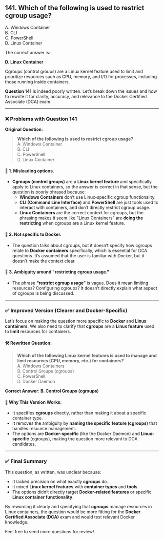 ## 141. Which of the following is used to restrict cgroup usage?
A. Windows Container  
B. CLI  
C. PowerShell  
D. Linux Container  

The correct answer is:

**D. Linux Container**

Cgroups (control groups) are a Linux kernel feature used to limit and prioritize resources such as CPU, memory, and I/O for processes, including those running inside containers.


**Question 141** is indeed poorly written. Let’s break down the issues and how to rewrite it for clarity, accuracy, and relevance to the Docker Certified Associate (DCA) exam.

---

### ❌ Problems with Question 141

**Original Question:**
> **Which of the following is used to restrict cgroup usage?**  
A. Windows Container  
B. CLI  
C. PowerShell  
D. Linux Container  

#### 🚫 **1. Misleading options.**
- **Cgroups (control groups)** are a **Linux kernel feature** and specifically apply to Linux containers, so the answer is correct in that sense, but the question is poorly phrased because:
  - **Windows Containers** don’t use Linux-specific cgroup functionality.
  - **CLI (Command Line Interface)** and **PowerShell** are just tools used to interact with containers, and don’t directly restrict cgroup usage.
  - **Linux Containers** are the correct context for cgroups, but the phrasing makes it seem like "Linux Containers" are **doing the restricting** when cgroups are a Linux kernel feature.

#### 🚫 **2. Not specific to Docker.**
- The question talks about cgroups, but it doesn’t specify how cgroups relate to **Docker containers** specifically, which is essential for DCA questions. It’s assumed that the user is familiar with Docker, but it doesn’t make the context clear.

#### 🚫 **3. Ambiguity around "restricting cgroup usage."**
- The phrase **“restrict cgroup usage”** is vague. Does it mean limiting resources? Configuring cgroups? It doesn’t directly explain what aspect of cgroups is being discussed.

---

### ✅ Improved Version (Clearer and Docker-Specific)

Let’s focus on making the question more specific to **Docker** and **Linux containers**. We also need to clarify that **cgroups** are a **Linux feature** used to **limit** resources for containers.

#### 🛠 **Rewritten Question:**
> **Which of the following Linux kernel features is used to manage and limit resources (CPU, memory, etc.) for containers?**  
A. Windows Containers  
B. Control Groups (cgroups)  
C. PowerShell  
D. Docker Daemon  

**Correct Answer: B. Control Groups (cgroups)**

#### 🧠 **Why This Version Works:**
- It specifies **cgroups** directly, rather than making it about a specific container type.
- It removes the ambiguity by **naming the specific feature (cgroups)** that handles resource management.
- The options are **Docker-specific** (like the Docker Daemon) and **Linux-specific** (cgroups), making the question more relevant to DCA candidates.

---

### ✅ Final Summary

This question, as written, was unclear because:
- It lacked precision on what exactly **cgroups** do.
- It mixed **Linux kernel features** with **container types** and **tools**.
- The options didn’t directly target **Docker-related features** or specific **Linux container functionality**.

By rewording it clearly and specifying that **cgroups** manage resources in Linux containers, the question would be more fitting for the **Docker Certified Associate (DCA)** exam and would test relevant Docker knowledge.

Feel free to send more questions for review!
